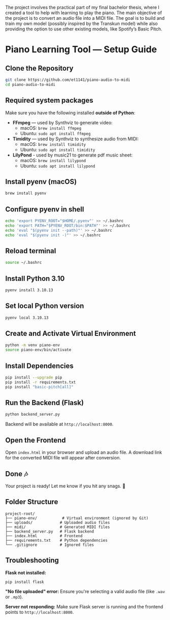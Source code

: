 The project involves the practical part of my final bachelor thesis, where I created a tool to help with learning to play the piano. The main objective of the project is to convert an audio file into a MIDI file. The goal is to build and train my own model (possibly inspired by the Transkun model) while also providing the option to use other existing models, like Spotify’s Basic Pitch.

# Piano Learning Tool — Setup Guide


## Clone the Repository
```bash
git clone https://github.com/et1141/piano-audio-to-midi
cd piano-audio-to-midi
```

## Required system packages


Make sure you have the following installed **outside of Python**:
- **FFmpeg** — used by Synthviz to generate video:
  - macOS: `brew install ffmpeg`
  - Ubuntu: `sudo apt install ffmpeg`
- **Timidity** — used by Synthviz to synthesize audio from MIDI:
  - macOS: `brew install timidity`
  - Ubuntu: `sudo apt install timidity`
- **LilyPond** - used by music21 to generate pdf music sheet:
  - macOS: `brew install lilypond`
  - Ubuntu: `sudo apt install lilypond`
## Install pyenv (macOS)
```bash
brew install pyenv
```

## Configure pyenv in shell
```bash
echo 'export PYENV_ROOT="$HOME/.pyenv"' >> ~/.bashrc
echo 'export PATH="$PYENV_ROOT/bin:$PATH"' >> ~/.bashrc
echo 'eval "$(pyenv init --path)"' >> ~/.bashrc
echo 'eval "$(pyenv init -)"' >> ~/.bashrc
```

## Reload terminal
```bash
source ~/.bashrc
```

## Install Python 3.10
```bash
pyenv install 3.10.13
```

## Set local Python version
```bash
pyenv local 3.10.13
```

## Create and Activate Virtual Environment
```bash
python -m venv piano-env
source piano-env/bin/activate
```

## Install Dependencies
```bash
pip install --upgrade pip
pip install -r requirements.txt
pip install "basic-pitch[all]"
```

## Run the Backend (Flask)
```bash
python backend_server.py
```
Backend will be available at `http://localhost:8000`.

## Open the Frontend
Open `index.html` in your browser and upload an audio file. A download link for the converted MIDI file will appear after conversion.

## Done 🎶
Your project is ready! Let me know if you hit any snags. 🚀


## Folder Structure
```
project-root/
├── piano-env/           # Virtual environment (ignored by Git)
├── uploads/            # Uploaded audio files
├── midi/               # Generated MIDI files
├── backend_server.py   # Flask backend
├── index.html          # Frontend
├── requirements.txt    # Python dependencies
└── .gitignore          # Ignored files
```

## Troubleshooting
**Flask not installed:**
```bash
pip install flask
```

**"No file uploaded" error:**
Ensure you're selecting a valid audio file (like `.wav` or `.mp3`).

**Server not responding:**
Make sure Flask server is running and the frontend points to `http://localhost:8000`.

